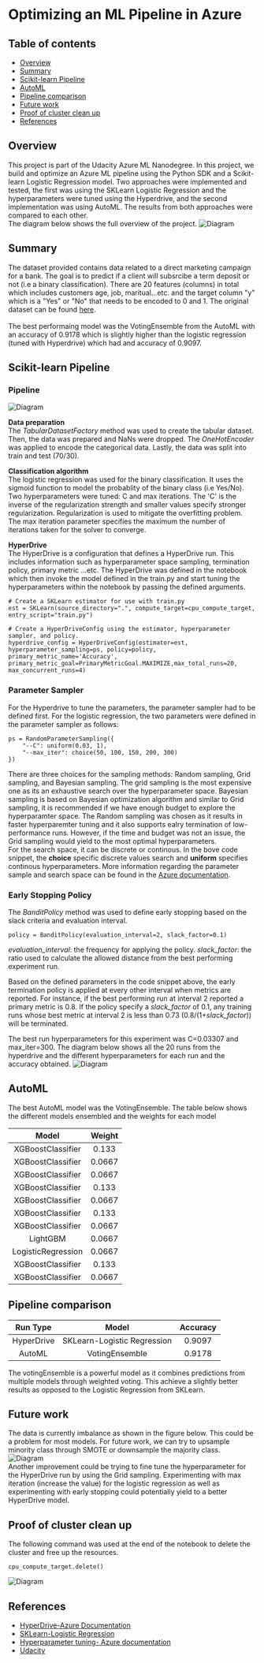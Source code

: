 # Optimizing an ML Pipeline in Azure

## Table of contents
* [Overview](#Overview)
* [Summary](#Summary)
* [Scikit-learn Pipeline](#Scikit-learn-Pipeline)
* [AutoML](#AutoML)
* [Pipeline comparison](#Pipeline-comparison)
* [Future work](#Future-work)
* [Proof of cluster clean up](#Proof-of-cluster-clean-up)
* [References](#References)

## Overview
This project is part of the Udacity Azure ML Nanodegree.
In this project, we build and optimize an Azure ML pipeline using the Python SDK and a Scikit-learn Logistic Regression model. Two approaches were implemented and tested, the first was using the SKLearn Logistic Regression and the hyperparameters were tuned using the Hyperdrive, and the second implementation was using AutoML. The results from both approaches were compared to each other. <br>
The diagram below shows the full overview of the project.
![Diagram](images/project_overview.png?raw=true )


## Summary
The dataset provided contains data related to a direct marketing campaign for a bank. The goal is to predict if a client will subsrcibe a term deposit or not (i.e a binary classification). There are 20 features (columns) in total which includes customers age, job, maritual...etc. and the target column "y" which is a "Yes" or "No" that needs to be encoded to 0 and 1. The original dataset can be found [here](https://archive.ics.uci.edu/ml/datasets/bank+marketing). <br> <br>
The best performaing model was the VotingEnsemble from the AutoML with an accuracy of 0.9178 which is slightly higher than the logistic regression (tuned with Hyperdrive) which had and accuracy of 0.9097.

## Scikit-learn Pipeline
### Pipeline 
![Diagram](images/pipeline_architect.png?raw=true)

**Data preparation** <br>
The _TabularDatasetFactory_ method was used to create the tabular dataset. Then, the data was prepared and NaNs were dropped. The _OneHotEncoder_ was applied to encode the categorical data. Lastly, the data was split into train and test (70/30).

**Classification algorithm** <br>
The logistic regression was used for the binary classification. It uses the sigmoid function to model the probablity of the binary class (i.e Yes/No). Two hyperparameters were tuned: C and max iterations. The 'C' is the inverse of the regularization strength and smaller values specify stronger regularization. Regularization is used to mitigate the overfitting problem. The max iteration parameter specifies the maximum the number of iterations taken for the solver to converge.

**HyperDrive** <br>
The HyperDrive is a configuration that defines a HyperDrive run. This includes information such as hyperparameter space sampling, termination policy, primary metric ...etc. The HyperDrive was defined in the notebook which then invoke the model defined in the train.py and start tuning the hyperparameters within the notebook by passing the defined arguments. 
```
# Create a SKLearn estimator for use with train.py
est = SKLearn(source_directory=".", compute_target=cpu_compute_target, entry_script="train.py")

# Create a HyperDriveConfig using the estimator, hyperparameter sampler, and policy.
hyperdrive_config = HyperDriveConfig(estimator=est, hyperparameter_sampling=ps, policy=policy, primary_metric_name='Accuracy', primary_metric_goal=PrimaryMetricGoal.MAXIMIZE,max_total_runs=20, max_concurrent_runs=4)
```

### Parameter Sampler
For the Hyperdrive to tune the parameters, the parameter sampler had to be defined first. For the logistic regression, the two parameters were defined in the parameter sampler as follows:
```
ps = RandomParameterSampling({
    "--C": uniform(0.03, 1),
    "--max_iter": choice(50, 100, 150, 200, 300)
})
```
There are three choices for the sampling methods: Random sampling, Grid sampling, and Bayesian sampling. The grid sampling is the most expensive one as its an exhaustive search over the hyperparameter space. Bayesian sampling is based on Bayesian optimization algorithm and similar to Grid sampling, it is recommended if we have enough budget to explore the hyperparamter space. The Random sampling was chosen as it results in faster hyperparemter tuning and it also supports ealry termination of low-performance runs. However, if the time and budget was not an issue, the Grid sampling would yield to the most optimal hyperparameters.  <br> For the search space, it can be discrete or continous. In the bove code snippet, the **choice** specific discrete values search and **uniform** specifies continous hyperparameters. More information regarding the parameter sample and search space can be found in the [Azure documentation](https://docs.microsoft.com/en-us/azure/machine-learning/how-to-tune-hyperparameters).

### Early Stopping Policy
The _BanditPolicy_ method was used to define early stopping based on the slack criteria and evaluation interval.
```
policy = BanditPolicy(evaluation_interval=2, slack_factor=0.1)
```
_evaluation_interval_: the frequency for applying the policy.
_slack_factor_: the ratio used to calculate the allowed distance from the best performing experiment run.

Based on the defined parameters in the code snippet above, the early termination policy is applied at every other interval when metrics are reported. For instance, if the best performing run at interval 2 reported a primary metric is 0.8. If the policy specify a _slack_factor_ of 0.1, any training runs whose best metric at interval 2 is less than 0.73 (0.8/(1+_slack_factor_)) will be terminated.

The best run hyperparameters for this experiment was C=0.03307 and max_iter=300. The diagram below shows all the 20 runs from the hyperdrive and the different hyperparameters for each run and the accuracy obtained. 
![Diagram](images/hyperdrive_run_accuracy.png?raw=true)


## AutoML
The best AutoML model was the VotingEnsemble. The table below shows the different models ensembled and the weights for each model

| Model |  Weight | 
| :---: | :---: | 
| XGBoostClassifier | 0.133 |
| XGBoostClassifier | 0.0667 |
| XGBoostClassifier | 0.0667 |
| XGBoostClassifier | 0.133 |
| XGBoostClassifier | 0.0667 |
| XGBoostClassifier | 0.133 |
| XGBoostClassifier | 0.0667 |
| LightGBM | 0.0667 |
| LogisticRegression | 0.0667 |
| XGBoostClassifier | 0.133 |
| XGBoostClassifier | 0.0667 |




## Pipeline comparison

| Run Type |  Model | Accuracy |
| :---: | :---: | :---: | 
| HyperDrive  | SKLearn-Logistic Regression  | 0.9097 |
| AutoML  | VotingEnsemble | 0.9178 |

The votingEnsemble is a powerful model as it combines predictions from multiple models through weighted voting. This achieve a slightly better results as opposed to the Logistic Regression from SKLearn. 



## Future work
The data is currently imbalance as shown in the figure below. This could be a problem for most models. For future work, we can try to upsample minority class through SMOTE or downsample the majority class.
![Diagram](images/data_imbalance.png?raw=true)
<br>
Another improvement could be trying to fine tune the hyperparameter for the HyperDrive run by using the Grid sampling. Experimenting with max iteration (increase the value) for the logistic regression as well as experimenting with early stopping could potentially yield to a better HyperDrive model.  

## Proof of cluster clean up
The following command was used at the end of the notebook to delete the cluster and free up the resources.
```
cpu_compute_target.delete()
```
![Diagram](images/cluster_cleanup.png?raw=true)

## References
* [HyperDrive-Azure Documentation](https://docs.microsoft.com/en-us/python/api/azureml-train-core/azureml.train.hyperdrive.hyperdriveconfig?view=azure-ml-py) 
* [SKLearn-Logistic Regression](https://scikit-learn.org/stable/modules/generated/sklearn.linear_model.LogisticRegression.html)
* [Hyperparameter tuning- Azure documentation](https://docs.microsoft.com/en-us/azure/machine-learning/how-to-tune-hyperparameters)
* [Udacity](https://www.udacity.com/course/machine-learning-engineer-for-microsoft-azure-nanodegree--nd00333)

